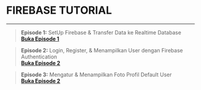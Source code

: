 <h1> FIREBASE TUTORIAL</h1>
<hr>

> **Episode 1:** SetUp Firebase & Transfer Data ke Realtime Database <br/>
**[Buka Episode 1](https://github.com/devanka761/firebase-tutorial/tree/episode-1)**

> **Episode 2:** Login, Register, & Menampilkan User dengan Firebase Authentication <br/>
**[Buka Episode 2](https://github.com/devanka761/firebase-tutorial/tree/episode-2)**

> **Episode 3:** Mengatur & Menampilkan Foto Profil Default User<br/>
**[Buka Episode 2](https://github.com/devanka761/firebase-tutorial/tree/episode-3)**
